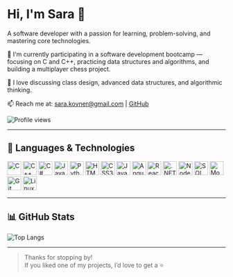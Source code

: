 # Hi, I'm Sara 👋  
A software developer with a passion for learning, problem-solving, and mastering core technologies.

🔭 I'm currently participating in a software development bootcamp — focusing on C and C++, practicing data structures and algorithms, and building a multiplayer chess project.

💬 I love discussing class design, advanced data structures, and algorithmic thinking.

📫 Reach me at: [sara.kovner@gmail.com](mailto:sara.kovner@gmail.com) | [GitHub](https://github.com/SaraKovner)

![Profile views](https://komarev.com/ghpvc/?username=SaraKovner&color=blue)

---

## 🧠 Languages & Technologies

<p>
  <!-- Programming Languages -->
  <img alt="C" src="https://cdn.jsdelivr.net/gh/devicons/devicon/icons/c/c-original.svg" width="32" height="32"/>
  <img alt="C++" src="https://cdn.jsdelivr.net/gh/devicons/devicon/icons/cplusplus/cplusplus-original.svg" width="32" height="32"/>
  <img alt="C#" src="https://cdn.jsdelivr.net/gh/devicons/devicon/icons/csharp/csharp-original.svg" width="32" height="32"/>
  <img alt="Java" src="https://cdn.jsdelivr.net/gh/devicons/devicon/icons/java/java-original.svg" width="32" height="32"/>
  <img alt="Python" src="https://cdn.jsdelivr.net/gh/devicons/devicon/icons/python/python-original.svg" width="32" height="32"/>

  <!-- Frontend -->
  <img alt="HTML5" src="https://cdn.jsdelivr.net/gh/devicons/devicon/icons/html5/html5-original.svg" width="32" height="32"/>
  <img alt="CSS3" src="https://cdn.jsdelivr.net/gh/devicons/devicon/icons/css3/css3-original.svg" width="32" height="32"/>
  <img alt="JavaScript" src="https://cdn.jsdelivr.net/gh/devicons/devicon/icons/javascript/javascript-original.svg" width="32" height="32"/>
  <img alt="Angular" src="https://cdn.jsdelivr.net/gh/devicons/devicon/icons/angularjs/angularjs-original.svg" width="32" height="32"/>
  <img alt="React" src="https://cdn.jsdelivr.net/gh/devicons/devicon/icons/react/react-original.svg" width="32" height="32"/>

  <!-- Backend -->
  <img alt=".NET" src="https://cdn.jsdelivr.net/gh/devicons/devicon/icons/dot-net/dot-net-original.svg" width="32" height="32"/>
  <img alt="Node.js" src="https://cdn.jsdelivr.net/gh/devicons/devicon/icons/nodejs/nodejs-original.svg" width="32" height="32"/>

  <!-- Databases -->
  <img alt="SQL Server" src="https://cdn.jsdelivr.net/gh/devicons/devicon/icons/microsoftsqlserver/microsoftsqlserver-plain.svg" width="32" height="32"/>
  <img alt="MongoDB" src="https://cdn.jsdelivr.net/gh/devicons/devicon/icons/mongodb/mongodb-original.svg" width="32" height="32"/>

  <!-- Tools -->
  <img alt="Git" src="https://cdn.jsdelivr.net/gh/devicons/devicon/icons/git/git-original.svg" width="32" height="32"/>

  <!-- Operating Systems -->
  <img alt="Linux" src="https://cdn.jsdelivr.net/gh/devicons/devicon/icons/linux/linux-original.svg" width="32" height="32"/>
</p>

---

## 📊 GitHub Stats

![Top Langs](https://github-readme-stats.vercel.app/api/top-langs/?username=SaraKovner&layout=compact&theme=tokyonight)

---

> Thanks for stopping by!  
> If you liked one of my projects, I’d love to get a ⭐
